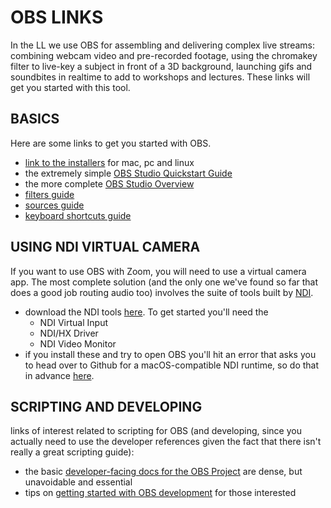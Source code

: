 # OBS LINKS #
In the LL we use OBS for assembling and delivering complex live streams: combining webcam video and pre-recorded footage, using the chromakey filter to live-key a subject in front of a 3D background, launching gifs and soundbites in realtime to add to workshops and lectures. These links will get you started with this tool.

## BASICS ##

Here are some links to get you started with OBS.
* [link to the installers](https://obsproject.com/download) for mac, pc and linux
* the extremely simple [OBS Studio Quickstart Guide](https://obsproject.com/wiki/OBS-Studio-Quickstart)
* the more complete [OBS Studio Overview](https://obsproject.com/wiki/OBS-Studio-Overview)
* [filters guide](https://obsproject.com/wiki/Filters-Guide)
* [sources guide](https://obsproject.com/wiki/Sources-Guide)
* [keyboard shortcuts guide](https://obsproject.com/wiki/Keyboard-Shortcuts)

## USING NDI VIRTUAL CAMERA ##

If you want to use OBS with Zoom, you will need to use a virtual camera app. The most complete solution (and the only one we've found so far that does a good job routing audio too) involves the suite of tools built by [NDI](https://ndi.tv/tools/).
* download the NDI tools [here](https://ndi.tv/tools/#download-tools). To get started you'll need the
	* NDI Virtual Input
	* NDI/HX Driver
	* NDI Video Monitor
* if you install these and try to open OBS you'll hit an error that asks you to head over to Github for a macOS-compatible NDI runtime, so do that in advance [here](https://github.com/Palakis/obs-ndi/releases).

## SCRIPTING AND DEVELOPING
links of interest related to scripting for OBS (and developing, since you actually need to use the developer references given the fact that there isn't really a great scripting guide):
- the basic [developer-facing docs for the OBS Project](https://obsproject.com/docs/) are dense, but unavoidable and essential
- tips on [getting started with OBS development](https://obsproject.com/wiki/Getting-Started-with-OBS-Studio-Development) for those interested

